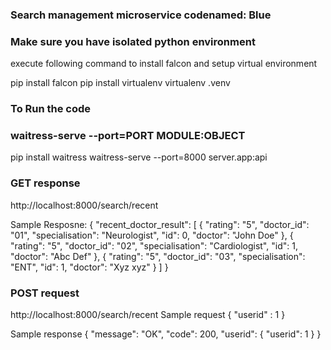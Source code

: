 ### Search management microservice codenamed: Blue

### Make sure you have isolated python environment 
execute following command to install falcon and setup virtual environment

pip install falcon
pip install virtualenv
virtualenv .venv

### To Run the code
### waitress-serve --port=PORT MODULE:OBJECT

pip install waitress
waitress-serve --port=8000 server.app:api

### GET response
http://localhost:8000/search/recent

Sample Resposne:
{
    "recent_doctor_result": [
        {
            "rating": "5",
            "doctor_id": "01",
            "specialisation": "Neurologist",
            "id": 0,
            "doctor": "John Doe"
        },
        {
            "rating": "5",
            "doctor_id": "02",
            "specialisation": "Cardiologist",
            "id": 1,
            "doctor": "Abc Def"
        },
        {
            "rating": "5",
            "doctor_id": "03",
            "specialisation": "ENT",
            "id": 1,
            "doctor": "Xyz xyz"
        }
    ]
}

### POST request
http://localhost:8000/search/recent
Sample request
{
	"userid" : 1
}

Sample response
{
    "message": "OK",
    "code": 200,
    "userid": {
        "userid": 1
    }
}
